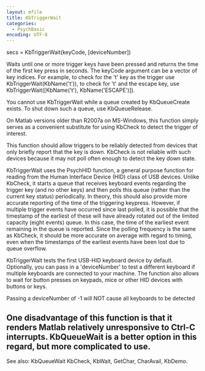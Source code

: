 ```yaml
---
layout: mfile
title: KbTriggerWait
categories:
  - PsychBasic
encoding: UTF-8
---
```


secs = KbTriggerWait(keyCode, [deviceNumber])

Waits until one or more trigger keys have been pressed and returns the
time of the first key press in seconds. The keyCode argument can be a
vector of key indices. For example, to check for the 't' key as the
trigger use KbTriggerWait(KbName('t')), to check for 't' and the escape
key, use KbTriggerWait([KbName('t'), KbName('ESCAPE')]).

You cannot use KbTriggerWait while a queue created by KbQueueCreate
exists. To shut down such a queue, use KbQueueRelease.

On Matlab versions older than R2007a on MS-Windows, this function simply
serves as a convenient substitute for using KbCheck to detect the
trigger of interest.

This function should allow triggers to be reliably detected from devices
that only briefly report that the key is down. KbCheck is not reliable
with such devices because it may not poll often enough to detect the
key down state.

KbTriggerWait uses the PsychHID function, a general purpose function for
reading from the Human Interface Device (HID) class of USB devices.
Unlike KbCheck, it starts a queue that receives keyboard events
regarding the trigger key (and no other keys) and then polls this queue
(rather than the current key status) periodically. In theory, this
should also provide more accurate reporting of the time of the
triggering keypress. However, if multiple trigger events have occurred
since last polled, it is possible that the timestamp of the earliest
of these will have already rotated out of the limited capacity (eight
events) queue. In this case, the time of the earliest event remaining
in the queue is reported. Since the polling frequency is the same as
KbCheck, it should be more accurate on average with regard to timing,
even when the timestamps of the earliest events have been lost due to
queue overflow.

KbTriggerWait tests the first USB-HID keyboard device by default.
Optionally, you can pass in a 'deviceNumber' to test a different keyboard
if multiple keyboards are connected to your machine. The function also
allows to wait for button presses on keypads, mice or other HID devices
with buttons or keys.

Passing a deviceNumber of -1 will NOT cause all keyboards to be detected

One disadvantage of this function is that it renders Matlab relatively
unresponsive to Ctrl-C interrupts. KbQueueWait is a better option in
this regard, but more complicated to use.
----

See also: KbQueueWait KbCheck, KbWait, GetChar, CharAvail, KbDemo.